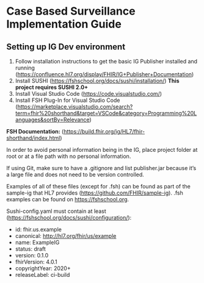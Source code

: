 # Case Based Surveillance Implementation Guide

## Setting up IG Dev environment ##
1. Follow installation instructions to get the basic IG Publisher installed and running (https://confluence.hl7.org/display/FHIR/IG+Publisher+Documentation)
2. Install SUSHI (https://fshschool.org/docs/sushi/installation/) **This project requires SUSHI 2.0+**
3. Install Visual Studio Code (https://code.visualstudio.com/)
4. Install FSH Plug-In for Visual Studio Code (https://marketplace.visualstudio.com/search?term=fhir%20shorthand&target=VSCode&category=Programming%20Languages&sortBy=Relevance)

**FSH Documentation:** (https://build.fhir.org/ig/HL7/fhir-shorthand/index.html)

In order to avoid personal information being in the IG, place project folder at root or at a file path with no personal information. 

If using Git, make sure to have a .gitignore and list publisher.jar because it’s a large file and does not need to be version controlled. 

Examples of all of these files (except for .fsh) can be found as part of the sample-ig that HL7 provides (https://github.com/FHIR/sample-ig). .fsh examples can be found on https://fshschool.org.

  Sushi-config.yaml must contain at least (https://fshschool.org/docs/sushi/configuration/):  
  - id: fhir.us.example  
  - canonical: http://hl7.org/fhir/us/example  
  - name: ExampleIG  
  - status: draft
  - version: 0.1.0  
  - fhirVersion: 4.0.1  
  - copyrightYear: 2020+  
  - releaseLabel: ci-build  



